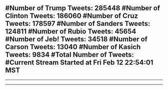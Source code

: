 #Number of Trump Tweets: 285448
#Number of Clinton Tweets: 186060
#Number of Cruz Tweets: 178597
#Number of Sanders Tweets: 124811
#Number of Rubio Tweets: 45654
#Number of Jeb! Tweets: 34518
#Number of Carson Tweets: 13040
#Number of Kasich Tweets: 9834
#Total Number of Tweets:  
#Current Stream Started at Fri Feb 12 22:54:01 MST
---
---
---
